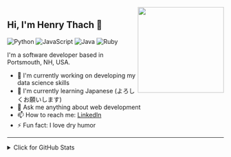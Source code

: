 <img src="https://media.giphy.com/media/YlTdOo06ACyici7YJ5/giphy.gif" align="right" width="200" />

## Hi, I'm Henry Thach 👋

![Python](https://img.shields.io/badge/python-3670A0?style=for-the-badge&logo=python&logoColor=ffdd54)
![JavaScript](https://img.shields.io/badge/javascript-%23323330.svg?style=for-the-badge&logo=javascript&logoColor=%23F7DF1E)
![Java](https://img.shields.io/badge/java-%23ED8B00.svg?style=for-the-badge&logo=java&logoColor=white)
![Ruby](https://img.shields.io/badge/ruby-%23CC342D.svg?style=for-the-badge&logo=ruby&logoColor=white)

I'm a software developer based in Portsmouth, NH, USA.

- 🔭 I'm currently working on developing my data science skills
- 🌱 I'm currently learning Japanese (よろしくお願いします)
- 💬 Ask me anything about web development
- 📫 How to reach me: [LinkedIn](https://www.linkedin.com/in/henry-thach/)
- ⚡️ Fun fact: I love dry humor

---

<details>
<summary>Click for GitHub Stats</summary>
<p align="center">
    <br>
    <img alt="GitHub Stats" src="https://github-readme-stats.vercel.app/api?username=henrythach&show_icons=true&hide=contribs">
    <br><br>
    <img alt="Top languages" src="https://github-readme-stats.vercel.app/api/top-langs/?username=henrythach">
</p>
</details>
